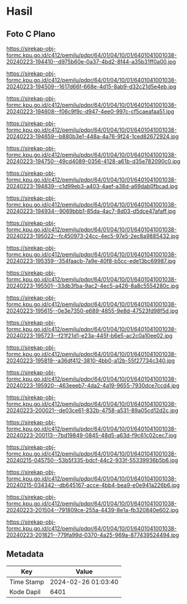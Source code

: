# Hasil

## Foto C Plano

https://sirekap-obj-formc.kpu.go.id/c412/pemilu/pdpr/64/01/04/10/01/6401041001038-20240223-194410--d975b60e-0a37-4bd2-8f44-a35b31ff0a00.jpg

https://sirekap-obj-formc.kpu.go.id/c412/pemilu/pdpr/64/01/04/10/01/6401041001038-20240223-194509--1617d66f-668e-4d15-8ab9-d32c21d5e4eb.jpg

https://sirekap-obj-formc.kpu.go.id/c412/pemilu/pdpr/64/01/04/10/01/6401041001038-20240223-194608--f06c9f9c-d947-4ee0-997c-cf5caeafaa51.jpg

https://sirekap-obj-formc.kpu.go.id/c412/pemilu/pdpr/64/01/04/10/01/6401041001038-20240223-194659--b880b3e1-448a-4a76-9f24-1ced82672924.jpg

https://sirekap-obj-formc.kpu.go.id/c412/pemilu/pdpr/64/01/04/10/01/6401041001038-20240223-194750--49cd4089-0356-4128-a61b-d35e782090c0.jpg

https://sirekap-obj-formc.kpu.go.id/c412/pemilu/pdpr/64/01/04/10/01/6401041001038-20240223-194839--c1d99eb3-a403-4aef-a38d-a69dab0fbcad.jpg

https://sirekap-obj-formc.kpu.go.id/c412/pemilu/pdpr/64/01/04/10/01/6401041001038-20240223-194934--9069bbb1-85da-4ac7-8d03-d5dce47afaff.jpg

https://sirekap-obj-formc.kpu.go.id/c412/pemilu/pdpr/64/01/04/10/01/6401041001038-20240223-195022--fc450973-24cc-4ec5-97e5-2ec8a9885432.jpg

https://sirekap-obj-formc.kpu.go.id/c412/pemilu/pdpr/64/01/04/10/01/6401041001038-20240223-195359--354faacb-7a9e-40f8-b5cc-ede13bc69987.jpg

https://sirekap-obj-formc.kpu.go.id/c412/pemilu/pdpr/64/01/04/10/01/6401041001038-20240223-195501--33db3fba-9ac2-4ec5-a426-8a8c5554280c.jpg

https://sirekap-obj-formc.kpu.go.id/c412/pemilu/pdpr/64/01/04/10/01/6401041001038-20240223-195615--0e3e7350-e689-4855-9e8d-47523fd98f5d.jpg

https://sirekap-obj-formc.kpu.go.id/c412/pemilu/pdpr/64/01/04/10/01/6401041001038-20240223-195723--f21f21d1-e23a-445f-b6e5-ac2c0a10ee02.jpg

https://sirekap-obj-formc.kpu.go.id/c412/pemilu/pdpr/64/01/04/10/01/6401041001038-20240223-195819--a36df412-3810-4bb0-a12b-55f27734c340.jpg

https://sirekap-obj-formc.kpu.go.id/c412/pemilu/pdpr/64/01/04/10/01/6401041001038-20240223-195920--463eeeb7-4da2-4a19-9655-7930dce7ccd4.jpg

https://sirekap-obj-formc.kpu.go.id/c412/pemilu/pdpr/64/01/04/10/01/6401041001038-20240223-200021--de03ce61-832b-4758-a531-89a05cd12d2c.jpg

https://sirekap-obj-formc.kpu.go.id/c412/pemilu/pdpr/64/01/04/10/01/6401041001038-20240223-200113--7bd19849-0845-48d5-a63d-f9c61c02cec7.jpg

https://sirekap-obj-formc.kpu.go.id/c412/pemilu/pdpr/64/01/04/10/01/6401041001038-20240215-045750--53b5f335-bdcf-44c2-933f-55339936b5b6.jpg

https://sirekap-obj-formc.kpu.go.id/c412/pemilu/pdpr/64/01/04/10/01/6401041001038-20240215-034342--db645167-acce-4bb4-bea9-e0e941a226b6.jpg

https://sirekap-obj-formc.kpu.go.id/c412/pemilu/pdpr/64/01/04/10/01/6401041001038-20240223-201504--791809ce-255a-4439-8e1a-fb320840e602.jpg

https://sirekap-obj-formc.kpu.go.id/c412/pemilu/pdpr/64/01/04/10/01/6401041001038-20240223-201821--779fa99d-0370-4a25-969a-877439524494.jpg


## Metadata

| Key        | Value               |
| ---------- | ------------------- |
| Time Stamp | 2024-02-26 01:03:40 |
| Kode Dapil | 6401                |



